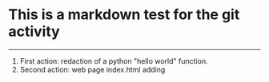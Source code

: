 # **This is a markdown test for the git activity**
------------------------------------------------------------------

1. First action: redaction of a python "hello world" function.
2. Second action: web page index.html adding

